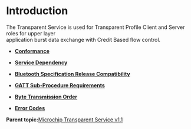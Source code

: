 # Introduction

The Transparent Service is used for Transparent Profile Client and Server roles for upper layer<br /> application burst data exchange with Credit Based flow control.

-   **[Conformance](GUID-00442B75-722F-4DFA-A915-77A7303B1C29.md)**  

-   **[Service Dependency](GUID-BBA2DBED-5E70-4577-B974-444913341A2A.md)**  

-   **[Bluetooth Specification Release Compatibility](GUID-C898AFC4-8B4D-4879-9DE2-194E410BCD26.md)**  

-   **[GATT Sub-Procedure Requirements](GUID-FD615864-C2E2-4192-B2B6-691FFEE66F14.md)**  

-   **[Byte Transmission Order](GUID-B4719471-451D-40FD-B34E-286746D960EA.md)**  

-   **[Error Codes](GUID-FD79424A-5369-4CD7-9C75-0A398A514CFD.md)**  


**Parent topic:**[Microchip Transparent Service v1.1](GUID-3343772E-C6A4-4195-B8E7-42568CBBDE6F.md)

